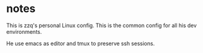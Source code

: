 # notes
This is zzq's personal Linux config. This is the common config for all his dev environments.

He use emacs as editor and tmux to preserve ssh sessions.
